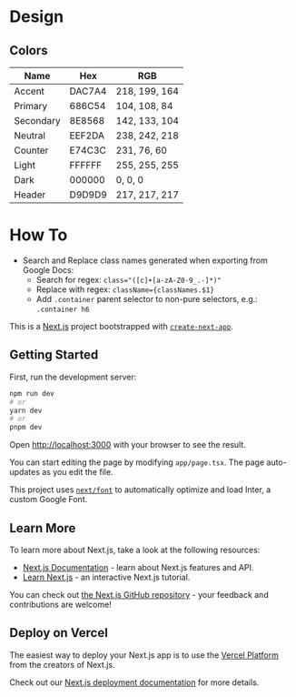 # Design

## Colors

| Name      | Hex    | RGB           |
|-----------|--------|---------------|
| Accent    | DAC7A4 | 218, 199, 164 |
| Primary   | 686C54 | 104, 108, 84  |
| Secondary | 8E8568 | 142, 133, 104 |
| Neutral   | EEF2DA | 238, 242, 218 |
| Counter   | E74C3C | 231, 76, 60   |
| Light     | FFFFFF | 255, 255, 255 |
| Dark      | 000000 | 0, 0, 0       |
| Header    | D9D9D9 | 217, 217, 217 |


# How To
- Search and Replace class names generated when exporting from Google Docs:
    - Search for regex: `class="([c]+[a-zA-Z0-9_.-]*)"`
    - Replace with regex: `className={classNames.$1}`
    - Add `.container` parent selector to non-pure selectors, e.g.: `.container h6`


This is a [Next.js](https://nextjs.org/) project bootstrapped with [`create-next-app`](https://github.com/vercel/next.js/tree/canary/packages/create-next-app).

## Getting Started

First, run the development server:

```bash
npm run dev
# or
yarn dev
# or
pnpm dev
```

Open [http://localhost:3000](http://localhost:3000) with your browser to see the result.

You can start editing the page by modifying `app/page.tsx`. The page auto-updates as you edit the file.

This project uses [`next/font`](https://nextjs.org/docs/basic-features/font-optimization) to automatically optimize and load Inter, a custom Google Font.

## Learn More

To learn more about Next.js, take a look at the following resources:

- [Next.js Documentation](https://nextjs.org/docs) - learn about Next.js features and API.
- [Learn Next.js](https://nextjs.org/learn) - an interactive Next.js tutorial.

You can check out [the Next.js GitHub repository](https://github.com/vercel/next.js/) - your feedback and contributions are welcome!

## Deploy on Vercel

The easiest way to deploy your Next.js app is to use the [Vercel Platform](https://vercel.com/new?utm_medium=default-template&filter=next.js&utm_source=create-next-app&utm_campaign=create-next-app-readme) from the creators of Next.js.

Check out our [Next.js deployment documentation](https://nextjs.org/docs/deployment) for more details.
